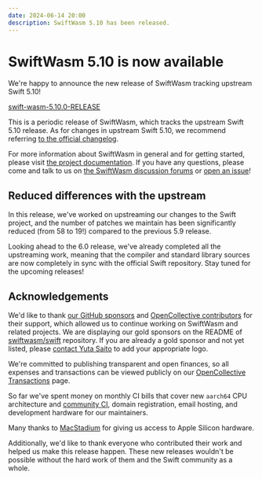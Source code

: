 ```yaml
---
date: 2024-06-14 20:00
description: SwiftWasm 5.10 has been released.
---
```


# SwiftWasm 5.10 is now available

We're happy to announce the new release of SwiftWasm tracking upstream Swift 5.10!

[swift-wasm-5.10.0-RELEASE](https://github.com/swiftwasm/swift/releases/tag/swift-wasm-5.10.0-RELEASE)

This is a periodic release of SwiftWasm, which tracks the upstream Swift 5.10 release.
As for changes in upstream Swift 5.10, we recommend referring [to the official
changelog](https://github.com/apple/swift/blob/swift-5.10-RELEASE/CHANGELOG.md#swift-510).

For more information about SwiftWasm in general and for getting started, please visit [the project documentation](https://book.swiftwasm.org/).
If you have any questions, please come and talk to us on [the SwiftWasm discussion forums](https://github.com/swiftwasm/swift/discussions)
or [open an issue](https://github.com/swiftwasm/swift/issues/new)!

## Reduced differences with the upstream

In this release, we've worked on upstreaming our changes to the Swift project, and the number of patches we maintain has been significantly reduced (from 58 to 19!) compared to the previous 5.9 release.

Looking ahead to the 6.0 release, we've already completed all the upstreaming work, meaning that the compiler and standard library sources are now completely in sync with the official Swift repository. Stay tuned for the upcoming releases!


## Acknowledgements

We'd like to thank [our GitHub sponsors](https://github.com/sponsors/swiftwasm) and [OpenCollective
contributors](https://opencollective.com/swiftwasm) for their support, which allowed us to continue working on SwiftWasm
and related projects. We are displaying our gold sponsors on the README of [swiftwasm/swift](https://github.com/swiftwasm/swift) repository.
If you are already a gold sponsor and not yet listed, please [contact Yuta Saito](https://twitter.com/kateinoigakukun) to add your appropriate logo.

We're committed to publishing transparent and open finances, so all expenses and transactions can be
viewed publicly on our [OpenCollective Transactions](https://opencollective.com/swiftwasm/transactions) page.

So far we've spent money on monthly CI bills that cover new `aarch64` CPU architecture and [community CI](https://ci-external.swift.org/job/oss-swift-RA-linux-ubuntu-20.04-webassembly),
domain registration, email hosting, and development hardware for our maintainers.

Many thanks to [MacStadium](https://www.macstadium.com) for giving us access to Apple Silicon hardware.

Additionally, we'd like to thank everyone who contributed their work and helped us make this release
happen. These new releases wouldn't be possible without the hard work of them and the Swift community as a whole.
